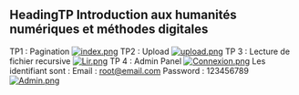 ## Heading**TP Introduction aux humanités numériques et méthodes digitales**
TP1 : Pagination 
[
![index.png](https://i.postimg.cc/0jN6qfyN/index.png)](https://postimg.cc/9RvXdyT3)
TP2 : Upload 
[![upload.png](https://i.postimg.cc/5tNqtw0Z/upload.png)](https://postimg.cc/JsvB6Hjq)
TP 3 : Lecture de fichier recursive
[![Lir.png](https://i.postimg.cc/6qN88Xcy/Lir.png)](https://postimg.cc/2b2ktgPD)
TP 4 : Admin Panel
[![Connexion.png](https://i.postimg.cc/4y5xnhnS/Connexion.png)](https://postimg.cc/jnDbF2HH)
Les identifiant  sont :
Email : root@email.com
Password : 123456789
[![Admin.png](https://i.postimg.cc/pLgRWBqd/Admin.png)](https://postimg.cc/NK7WbRhh)

